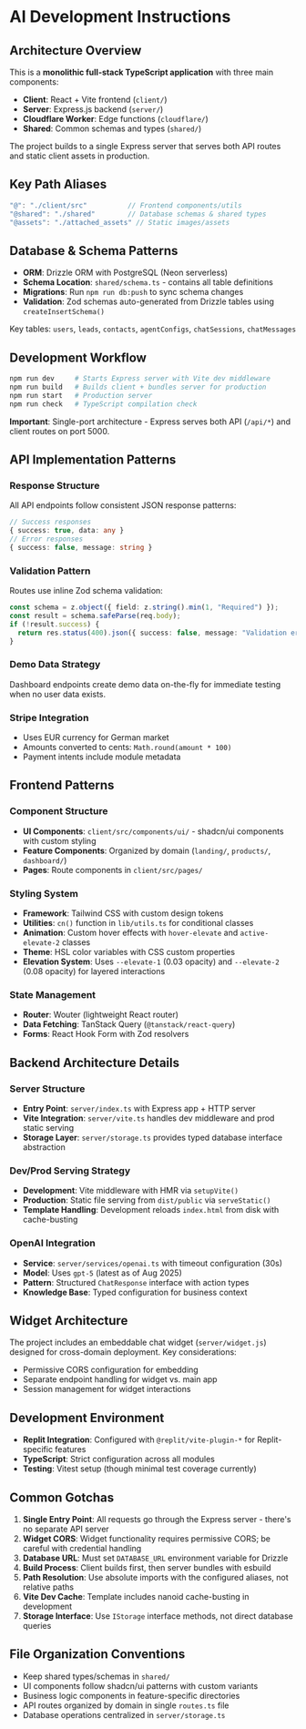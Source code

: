 # AI Development Instructions

## Architecture Overview

This is a **monolithic full-stack TypeScript application** with three main components:
- **Client**: React + Vite frontend (`client/`)
- **Server**: Express.js backend (`server/`)  
- **Cloudflare Worker**: Edge functions (`cloudflare/`)
- **Shared**: Common schemas and types (`shared/`)

The project builds to a single Express server that serves both API routes and static client assets in production.

## Key Path Aliases
```typescript
"@": "./client/src"          // Frontend components/utils
"@shared": "./shared"        // Database schemas & shared types
"@assets": "./attached_assets" // Static images/assets
```

## Database & Schema Patterns

- **ORM**: Drizzle ORM with PostgreSQL (Neon serverless)
- **Schema Location**: `shared/schema.ts` - contains all table definitions
- **Migrations**: Run `npm run db:push` to sync schema changes
- **Validation**: Zod schemas auto-generated from Drizzle tables using `createInsertSchema()`

Key tables: `users`, `leads`, `contacts`, `agentConfigs`, `chatSessions`, `chatMessages`

## Development Workflow

```bash
npm run dev     # Starts Express server with Vite dev middleware
npm run build   # Builds client + bundles server for production
npm run start   # Production server
npm run check   # TypeScript compilation check
```

**Important**: Single-port architecture - Express serves both API (`/api/*`) and client routes on port 5000.

## API Implementation Patterns

### Response Structure
All API endpoints follow consistent JSON response patterns:
```typescript
// Success responses
{ success: true, data: any }
// Error responses  
{ success: false, message: string }
```

### Validation Pattern
Routes use inline Zod schema validation:
```typescript
const schema = z.object({ field: z.string().min(1, "Required") });
const result = schema.safeParse(req.body);
if (!result.success) {
  return res.status(400).json({ success: false, message: "Validation error" });
}
```

### Demo Data Strategy
Dashboard endpoints create demo data on-the-fly for immediate testing when no user data exists.

### Stripe Integration
- Uses EUR currency for German market
- Amounts converted to cents: `Math.round(amount * 100)`
- Payment intents include module metadata

## Frontend Patterns

### Component Structure
- **UI Components**: `client/src/components/ui/` - shadcn/ui components with custom styling
- **Feature Components**: Organized by domain (`landing/`, `products/`, `dashboard/`)
- **Pages**: Route components in `client/src/pages/`

### Styling System
- **Framework**: Tailwind CSS with custom design tokens
- **Utilities**: `cn()` function in `lib/utils.ts` for conditional classes
- **Animation**: Custom hover effects with `hover-elevate` and `active-elevate-2` classes
- **Theme**: HSL color variables with CSS custom properties
- **Elevation System**: Uses `--elevate-1` (0.03 opacity) and `--elevate-2` (0.08 opacity) for layered interactions

### State Management
- **Router**: Wouter (lightweight React router)
- **Data Fetching**: TanStack Query (`@tanstack/react-query`)
- **Forms**: React Hook Form with Zod resolvers

## Backend Architecture Details

### Server Structure
- **Entry Point**: `server/index.ts` with Express app + HTTP server
- **Vite Integration**: `server/vite.ts` handles dev middleware and prod static serving
- **Storage Layer**: `server/storage.ts` provides typed database interface abstraction

### Dev/Prod Serving Strategy
- **Development**: Vite middleware with HMR via `setupVite()`
- **Production**: Static file serving from `dist/public` via `serveStatic()`
- **Template Handling**: Development reloads `index.html` from disk with cache-busting

### OpenAI Integration
- **Service**: `server/services/openai.ts` with timeout configuration (30s)
- **Model**: Uses `gpt-5` (latest as of Aug 2025)
- **Pattern**: Structured `ChatResponse` interface with action types
- **Knowledge Base**: Typed configuration for business context

## Widget Architecture

The project includes an embeddable chat widget (`server/widget.js`) designed for cross-domain deployment. Key considerations:
- Permissive CORS configuration for embedding
- Separate endpoint handling for widget vs. main app
- Session management for widget interactions

## Development Environment

- **Replit Integration**: Configured with `@replit/vite-plugin-*` for Replit-specific features
- **TypeScript**: Strict configuration across all modules
- **Testing**: Vitest setup (though minimal test coverage currently)

## Common Gotchas

1. **Single Entry Point**: All requests go through the Express server - there's no separate API server
2. **Widget CORS**: Widget functionality requires permissive CORS; be careful with credential handling
3. **Database URL**: Must set `DATABASE_URL` environment variable for Drizzle
4. **Build Process**: Client builds first, then server bundles with esbuild
5. **Path Resolution**: Use absolute imports with the configured aliases, not relative paths
6. **Vite Dev Cache**: Template includes nanoid cache-busting in development
7. **Storage Interface**: Use `IStorage` interface methods, not direct database queries

## File Organization Conventions

- Keep shared types/schemas in `shared/`
- UI components follow shadcn/ui patterns with custom variants
- Business logic components in feature-specific directories
- API routes organized by domain in single `routes.ts` file
- Database operations centralized in `server/storage.ts`